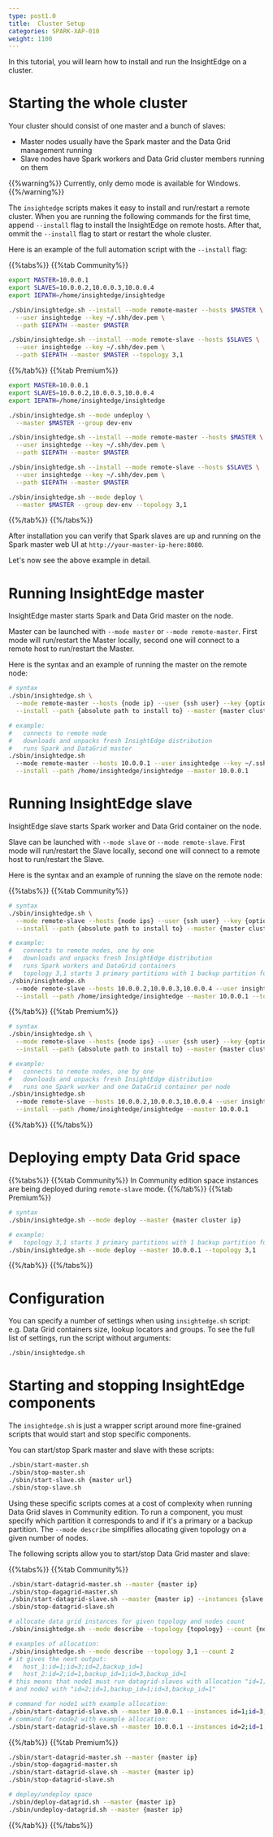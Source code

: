 ```yaml
---
type: post1.0
title:  Cluster Setup
categories: SPARK-XAP-010
weight: 1100
---
```



In this tutorial, you will learn how to install and run the InsightEdge on a cluster.


# Starting the whole cluster

Your cluster should consist of one master and a bunch of slaves:

* Master nodes usually have the Spark master and the Data Grid management running
* Slave nodes have Spark workers and Data Grid cluster members running on them

{{%warning%}}
Currently, only demo mode is available for Windows.
{{%/warning%}}

The `insightedge` scripts makes it easy to install and run/restart a remote cluster.
When you are running the following commands for the first time, append `--install` flag to install the InsightEdge on remote hosts.
After that, ommit the `--install` flag to start or restart the whole cluster.

Here is an example of the full automation script with the `--install` flag:

{{%tabs%}}
{{%tab Community%}}
```bash
export MASTER=10.0.0.1
export SLAVES=10.0.0.2,10.0.0.3,10.0.0.4
export IEPATH=/home/insightedge/insightedge

./sbin/insightedge.sh --install --mode remote-master --hosts $MASTER \
  --user insightedge --key ~/.shh/dev.pem \
  --path $IEPATH --master $MASTER

./sbin/insightedge.sh --install --mode remote-slave --hosts $SLAVES \
  --user insightedge --key ~/.shh/dev.pem \
  --path $IEPATH --master $MASTER --topology 3,1
```
{{%/tab%}}
{{%tab Premium%}}
```bash
export MASTER=10.0.0.1
export SLAVES=10.0.0.2,10.0.0.3,10.0.0.4
export IEPATH=/home/insightedge/insightedge

./sbin/insightedge.sh --mode undeploy \
  --master $MASTER --group dev-env

./sbin/insightedge.sh --install --mode remote-master --hosts $MASTER \
  --user insightedge --key ~/.shh/dev.pem \
  --path $IEPATH --master $MASTER

./sbin/insightedge.sh --install --mode remote-slave --hosts $SLAVES \
  --user insightedge --key ~/.shh/dev.pem \
  --path $IEPATH --master $MASTER

./sbin/insightedge.sh --mode deploy \
  --master $MASTER --group dev-env --topology 3,1
```
{{%/tab%}}
{{%/tabs%}}

After installation you can verify that Spark slaves are up and running on the Spark master web UI at `http://your-master-ip-here:8080`.

Let's now see the above example in detail.


# Running InsightEdge master

InsightEdge master starts Spark and Data Grid master on the node.

Master can be launched with `--mode master` or `--mode remote-master`. First mode will run/restart the Master locally, second one will connect to a remote host to run/restart the Master.

Here is the syntax and an example of running the master on the remote node:

```bash
# syntax
./sbin/insightedge.sh \
  --mode remote-master --hosts {node ip} --user {ssh user} --key {optional ssh access key} \
  --install --path {absolute path to install to} --master {master cluster ip}

# example:
#   connects to remote node
#   downloads and unpacks fresh InsightEdge distribution
#   runs Spark and DataGrid master
./sbin/insightedge.sh
  --mode remote-master --hosts 10.0.0.1 --user insightedge --key ~/.ssh/dev.pem \
  --install --path /home/insightedge/insightedge --master 10.0.0.1
```


# Running InsightEdge slave

InsightEdge slave starts Spark worker and Data Grid container on the node.

Slave can be launched with `--mode slave` or `--mode remote-slave`. First mode will run/restart the Slave locally, second one will connect to a remote host to run/restart the Slave.

Here is the syntax and an example of running the slave on the remote node:

{{%tabs%}}
{{%tab Community%}}
```bash
# syntax
./sbin/insightedge.sh \
  --mode remote-slave --hosts {node ips} --user {ssh user} --key {optional ssh access key} \
  --install --path {absolute path to install to} --master {master cluster ip} --topology {number of primaries, number of backups}

# example:
#   connects to remote nodes, one by one
#   downloads and unpacks fresh InsightEdge distribution
#   runs Spark workers and DataGrid containers
#   topology 3,1 starts 3 primary partitions with 1 backup partition for each primary
./sbin/insightedge.sh
  --mode remote-slave --hosts 10.0.0.2,10.0.0.3,10.0.0.4 --user insightedge --key ~/.ssh/dev.pem \
  --install --path /home/insightedge/insightedge --master 10.0.0.1 --topology 3,1
```
{{%/tab%}}
{{%tab Premium%}}
```bash
# syntax
./sbin/insightedge.sh \
  --mode remote-slave --hosts {node ips} --user {ssh user} --key {optional ssh access key} \
  --install --path {absolute path to install to} --master {master cluster ip}

# example:
#   connects to remote nodes, one by one
#   downloads and unpacks fresh InsightEdge distribution
#   runs one Spark worker and one DataGrid container per node
./sbin/insightedge.sh
  --mode remote-slave --hosts 10.0.0.2,10.0.0.3,10.0.0.4 --user insightedge --key ~/.ssh/dev.pem \
  --install --path /home/insightedge/insightedge --master 10.0.0.1
```
{{%/tab%}}
{{%/tabs%}}


# Deploying empty Data Grid space

{{%tabs%}}
{{%tab Community%}}
In Community edition space instances are being deployed during `remote-slave` mode.
{{%/tab%}}
{{%tab Premium%}}
```bash
# syntax
./sbin/insightedge.sh --mode deploy --master {master cluster ip}

# example:
#   topology 3,1 starts 3 primary partitions with 1 backup partition for each primary
./sbin/insightedge.sh --mode deploy --master 10.0.0.1 --topology 3,1
```
{{%/tab%}}
{{%/tabs%}}



# Configuration

You can specify a number of settings when using `insightedge.sh` script: e.g. Data Grid containers size, lookup locators and groups. To see the full list of settings, run the script without arguments:

```bash
./sbin/insightedge.sh
```


# Starting and stopping InsightEdge components

The `insightedge.sh` is just a wrapper script around more fine-grained scripts that would start and stop specific components.

You can start/stop Spark master and slave with these scripts:

```bash
./sbin/start-master.sh
./sbin/stop-master.sh
./sbin/start-slave.sh {master url}
./sbin/stop-slave.sh
```

Using these specific scripts comes at a cost of complexity when running Data Grid slaves in Community edition.
To run a component, you must specify which partition it corresponds to and if it's a primary or a backup partition.
The `--mode describe` simplifies allocating given topology on a given number of nodes.

The following scripts allow you to start/stop Data Grid master and slave:

{{%tabs%}}
{{%tab Community%}}
```bash
./sbin/start-datagrid-master.sh --master {master ip}
./sbin/stop-dagagrid-master.sh
./sbin/start-datagrid-slave.sh --master {master ip} --instances {slave role, see allocation below} --topology {topology}
./sbin/stop-datagrid-slave.sh

# allocate data grid instances for given topology and nodes count
./sbin/insightedge.sh --mode describe --topology {topology} --count {nodes count}

# examples of allocation:
./sbin/insightedge.sh --mode describe --topology 3,1 --count 2
# it gives the next output:
#   host_1:id=1;id=3;id=2,backup_id=1
#   host_2:id=2;id=1,backup_id=1;id=3,backup_id=1
# this means that node1 must run datagrid-slaves with allocation "id=1;id=3;id=2,backup_id=1"
# and node2 with "id=2;id=1,backup_id=1;id=3,backup_id=1"

# command for node1 with example allocation:
./sbin/start-datagrid-slave.sh --master 10.0.0.1 --instances id=1;id=3;id=2,backup_id=1 --topology 3,1
# command for node2 with example allocation:
./sbin/start-datagrid-slave.sh --master 10.0.0.1 --instances id=2;id=1,backup_id=1;id=3,backup_id=1 --topology 3,1
```
{{%/tab%}}
{{%tab Premium%}}
```bash
./sbin/start-datagrid-master.sh --master {master ip}
./sbin/stop-dagagrid-master.sh
./sbin/start-datagrid-slave.sh --master {master ip}
./sbin/stop-datagrid-slave.sh

# deploy/undeploy space
./sbin/deploy-datagrid.sh --master {master ip}
./sbin/undeploy-datagrid.sh --master {master ip}
```
{{%/tab%}}
{{%/tabs%}}
